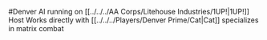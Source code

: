 #Denver 
AI running on [[../../../AA Corps/Litehouse Industries/1UP!|1UP!]] Host
Works directly with [[../../../Players/Denver Prime/Cat|Cat]]
specializes in matrix combat